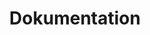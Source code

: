 ---
title: "Dokumentation"
linkTitle: "Dokumentation"
type: "docs"
weight: 20
description: >
    Erläuterungen zu verschiedenen Funktionen der PostgreSQL-as-a-Service.
---